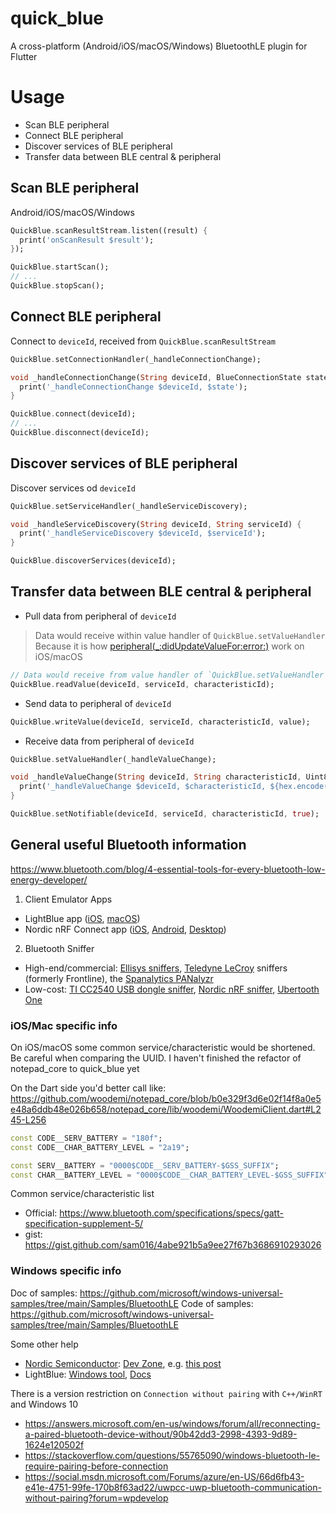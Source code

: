 # quick_blue

A cross-platform (Android/iOS/macOS/Windows) BluetoothLE plugin for Flutter

# Usage

- Scan BLE peripheral
- Connect BLE peripheral
- Discover services of BLE peripheral
- Transfer data between BLE central & peripheral

## Scan BLE peripheral

Android/iOS/macOS/Windows

```dart
QuickBlue.scanResultStream.listen((result) {
  print('onScanResult $result');
});

QuickBlue.startScan();
// ...
QuickBlue.stopScan();
```

## Connect BLE peripheral

Connect to `deviceId`, received from `QuickBlue.scanResultStream`

```dart
QuickBlue.setConnectionHandler(_handleConnectionChange);

void _handleConnectionChange(String deviceId, BlueConnectionState state) {
  print('_handleConnectionChange $deviceId, $state');
}

QuickBlue.connect(deviceId);
// ...
QuickBlue.disconnect(deviceId);
```

## Discover services of BLE peripheral

Discover services od `deviceId`

```dart
QuickBlue.setServiceHandler(_handleServiceDiscovery);

void _handleServiceDiscovery(String deviceId, String serviceId) {
  print('_handleServiceDiscovery $deviceId, $serviceId');
}

QuickBlue.discoverServices(deviceId);
```

## Transfer data between BLE central & peripheral

- Pull data from peripheral of `deviceId`

> Data would receive within value handler of `QuickBlue.setValueHandler`
> Because it is how [peripheral(_:didUpdateValueFor:error:)](https://developer.apple.com/documentation/corebluetooth/cbperipheraldelegate/1518708-peripheral) work on iOS/macOS

```dart
// Data would receive from value handler of `QuickBlue.setValueHandler`
QuickBlue.readValue(deviceId, serviceId, characteristicId);
```

- Send data to peripheral of `deviceId`

```dart
QuickBlue.writeValue(deviceId, serviceId, characteristicId, value);
```

- Receive data from peripheral of `deviceId`

```dart
QuickBlue.setValueHandler(_handleValueChange);

void _handleValueChange(String deviceId, String characteristicId, Uint8List value) {
  print('_handleValueChange $deviceId, $characteristicId, ${hex.encode(value)}');
}

QuickBlue.setNotifiable(deviceId, serviceId, characteristicId, true);
```

## General useful Bluetooth information

https://www.bluetooth.com/blog/4-essential-tools-for-every-bluetooth-low-energy-developer/

1. Client Emulator Apps

* LightBlue app ([iOS](https://itunes.apple.com/us/app/lightblue-explorer-bluetooth/id557428110), [macOS](https://apps.apple.com/us/app/lightblue/id557428110))
* Nordic nRF Connect app ([iOS](https://itunes.apple.com/us/app/nrf-connect/id1054362403), [Android](https://play.google.com/store/apps/details?id=no.nordicsemi.android.mcp&hl=en), [Desktop](https://www.nordicsemi.com/eng/Products/Bluetooth-low-energy/nRF-Connect-for-desktop))

2. Bluetooth Sniffer

* High-end/commercial: [Ellisys sniffers](http://www.ellisys.com/products/btcompare.php), [Teledyne LeCroy](http://teledynelecroy.com/frontline/) sniffers (formerly Frontline), the [Spanalytics PANalyzr](https://www.spanalytics.com/panalyzr)
* Low-cost: [TI CC2540 USB dongle sniffer](http://www.ti.com/tool/CC2540EMK-USB), [Nordic nRF sniffer](https://www.nordicsemi.com/Software-and-tools/Development-Tools/nRF-Sniffer-for-Bluetooth-LE), [Ubertooth One](http://ubertooth.sourceforge.net/hardware/one/)


### iOS/Mac specific info
On iOS/macOS some common service/characteristic would be shortened. Be careful when comparing the UUID. I haven't finished the refactor of notepad_core to quick_blue yet

On the Dart side you'd better call like: https://github.com/woodemi/notepad_core/blob/b0e329f3d6e02f14f8a0e5e48a6ddb48e026b658/notepad_core/lib/woodemi/WoodemiClient.dart#L245-L256

```dart
const CODE__SERV_BATTERY = "180f";
const CODE__CHAR_BATTERY_LEVEL = "2a19";

const SERV__BATTERY = "0000$CODE__SERV_BATTERY-$GSS_SUFFIX";
const CHAR__BATTERY_LEVEL = "0000$CODE__CHAR_BATTERY_LEVEL-$GSS_SUFFIX";
```

Common service/characteristic list

* Official: https://www.bluetooth.com/specifications/specs/gatt-specification-supplement-5/
* gist: https://gist.github.com/sam016/4abe921b5a9ee27f67b3686910293026


### Windows specific info

Doc of samples: https://github.com/microsoft/windows-universal-samples/tree/main/Samples/BluetoothLE Code of samples: https://github.com/microsoft/windows-universal-samples/tree/main/Samples/BluetoothLE

Some other help

* [Nordic Semiconductor](https://www.nordicsemi.com/): [Dev Zone](https://devzone.nordicsemi.com/), e.g. [this post](https://devzone.nordicsemi.com/f/nordic-q-a/48916/bluetooth-le-windows-10-using-winrt-c-code-works-if-device-not-paired-fails-with-unreachable-if-device-is-paired)
* LightBlue: [Windows tool](https://windowsden.uk/557428110/lightblue), [Docs](https://punchthrough.com/lightblue-features/)

There is a version restriction on `Connection without pairing` with `C++/WinRT` and Windows 10

* https://answers.microsoft.com/en-us/windows/forum/all/reconnecting-a-paired-bluetooth-device-without/90b42dd3-2998-4393-9d89-1624e120502f
* https://stackoverflow.com/questions/55765090/windows-bluetooth-le-require-pairing-before-connection
* https://social.msdn.microsoft.com/Forums/azure/en-US/66d6fb43-e41e-4751-99fe-170b8f63ad22/uwpcc-uwp-bluetooth-communication-without-pairing?forum=wpdevelop